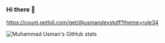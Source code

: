 ### Hi there 👋
https://count.getloli.com/get/@usmandevstuff?theme=rule34

![Muhammad Usman's GitHub stats](https://github-readme-stats.vercel.app/api?username=UsmanDevStuff&show_icons=true&theme=transparent)
